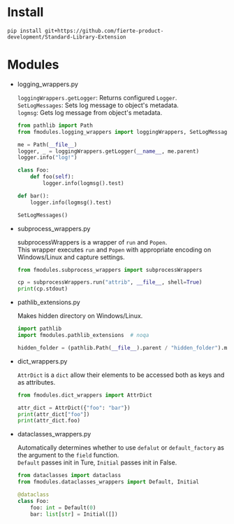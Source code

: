 # Install
`pip install git+https://github.com/fierte-product-development/Standard-Library-Extension`

# Modules
* logging_wrappers.py

	`loggingWrappers.getLogger`: Returns configured `Logger`.  
	`SetLogMessages`: Sets log message to object's metadata.  
	`logmsg`: Gets log message from object's metadata.  
	```python
	from pathlib import Path
	from fmodules.logging_wrappers import loggingWrappers, SetLogMessages, logmsg

	me = Path(__file__)
	logger, _ = loggingWrappers.getLogger(__name__, me.parent)
	logger.info("log!")

	class Foo:
	    def foo(self):
	        logger.info(logmsg().test)

	def bar():
	    logger.info(logmsg().test)

	SetLogMessages()
	```

* subprocess_wrappers.py

	subprocessWrappers is a wrapper of `run` and `Popen`.  
	This wrapper executes `run` and `Popen` with appropriate encoding on Windows/Linux and capture settings.  
	```python
	from fmodules.subprocess_wrappers import subprocessWrappers

	cp = subprocessWrappers.run("attrib", __file__, shell=True)
	print(cp.stdout)
	```

* pathlib_extensions.py

	Makes hidden directory on Windows/Linux.  
	```python
	import pathlib
	import fmodules.pathlib_extensions  # noqa

	hidden_folder = (pathlib.Path(__file__).parent / "hidden_folder").mkdir_hidden()
	```

* dict_wrappers.py

	`AttrDict` is a `dict` allow their elements to be accessed both as keys and as attributes.  
	```python
	from fmodules.dict_wrappers import AttrDict

	attr_dict = AttrDict({"foo": "bar"})
	print(attr_dict["foo"])
	print(attr_dict.foo)
	```

* dataclasses_wrappers.py

	Automatically determines whether to use `defalut` or `default_factory` as the argument to the `field` function.  
	`Default` passes init in Ture, `Initial` passes init in False.  
	```python
	from dataclasses import dataclass
	from fmodules.dataclasses_wrappers import Default, Initial

	@dataclass
	class Foo:
	    foo: int = Default(0)
	    bar: list[str] = Initial([])
	```
